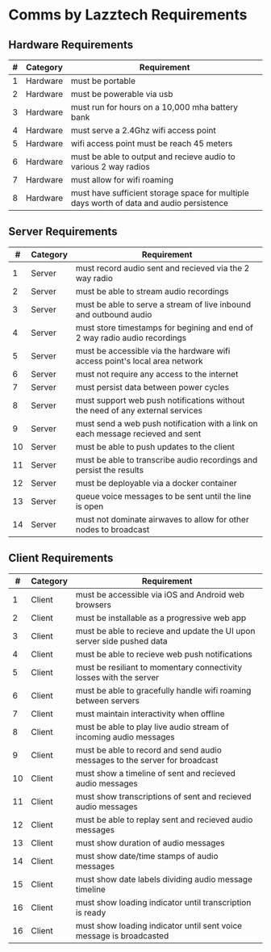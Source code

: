 # Comms by Lazztech Requirements

## Hardware Requirements

| # |  Category | Requirement |
| -------- | ------- | ------- |
| 1 | Hardware | must be portable |
| 2 | Hardware | must be powerable via usb |
| 3 | Hardware | must run for hours on a 10,000 mha battery bank |
| 4 | Hardware | must serve a 2.4Ghz wifi access point |
| 5 | Hardware | wifi access point must be reach 45 meters |
| 6 | Hardware | must be able to output and recieve audio to various 2 way radios |
| 7 | Hardware | must allow for wifi roaming |
| 8 | Hardware | must have sufficient storage space for multiple days worth of data and audio persistence |

## Server Requirements

| # |  Category | Requirement |
| -------- | ------- | ------- |
| 1 | Server | must record audio sent and recieved via the 2 way radio |
| 2 | Server | must be able to stream audio recordings |
| 3 | Server | must be able to serve a stream of live inbound and outbound audio |
| 4 | Server | must store timestamps for begining and end of 2 way radio audio recordings |
| 5 | Server | must be accessible via the hardware wifi access point's local area network |
| 6 | Server | must not require any access to the internet |
| 7 | Server | must persist data between power cycles |
| 8 | Server | must support web push notifications without the need of any external services |
| 9 | Server | must send a web push notification with a link on each message recieved and sent |
| 10 | Server | must be able to push updates to the client |
| 11 | Server | must be able to transcribe audio recordings and persist the results |
| 12 | Server | must be deployable via a docker container |
| 13 | Server | queue voice messages to be sent until the line is open |
| 14 | Server | must not dominate airwaves to allow for other nodes to broadcast |

## Client Requirements

| # |  Category | Requirement |
| -------- | ------- | ------- |
| 1 | Client | must be accessible via iOS and Android web browsers |
| 2 | Client | must be installable as a progressive web app |
| 3 | Client | must be able to recieve and update the UI upon server side pushed data |
| 4 | Client | must be able to recieve web push notifications |
| 5 | Client | must be resiliant to momentary connectivity losses with the server |
| 6 | Client | must be able to gracefully handle wifi roaming between servers |
| 7 | Client | must maintain interactivity when offline |
| 8 | Client | must be able to play live audio stream of incoming audio messages |
| 9 | Client | must be able to record and send audio messages to the server for broadcast |
| 10 | Client | must show a timeline of sent and recieved audio messages |
| 11 | Client | must show transcriptions of sent and recieved audio messages |
| 12 | Client | must be able to replay sent and recieved audio messages |
| 13 | Client | must show duration of audio messages |
| 14 | Client | must show date/time stamps of audio messages |
| 15 | Client | must show date labels dividing audio message timeline |
| 16 | Client | must show loading indicator until transcription is ready |
| 16 | Client | must show loading indicator until sent voice message is broadcasted |